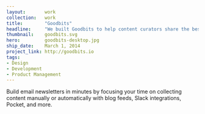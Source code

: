 ```yaml
---
layout:       work
collection:   work
title:        "Goodbits"
headline:     "We built Goodbits to help content curators share the best content in the world."
thumbnail:    goodbits.svg
hero:         goodbits-desktop.jpg
ship_date:    March 1, 2014 
project_link: http://goodbits.io
tags:
- Design
- Development
- Product Management
---
```


Build email newsletters in minutes by focusing your time on collecting content manually or automatically with blog feeds, Slack integrations, Pocket, and more.